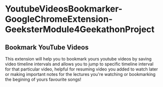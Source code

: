 # YoutubeVideosBookmarker-GoogleChromeExtension-GeeksterModule4GeekathonProject

## Bookmark YouTube Videos
This extension will help you to bookmark yours youtube videos by saving video timeline intervals and allows you to jump to specific timeline interval for that particular video, helpful for resuming video you added to watch later or making important notes for the lectures you're watching or bookmarking the begining of yours favourite songs!